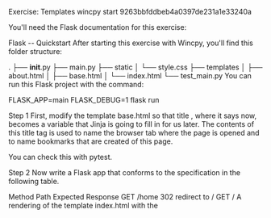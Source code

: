 Exercise: Templates
wincpy start 9263bbfddbeb4a0397de231a1e33240a

You'll need the Flask documentation for this exercise:

Flask -- Quickstart
After starting this exercise with Wincpy, you'll find this folder structure:

.
├── __init__.py
├── main.py
├── static
│   └── style.css
├── templates
│   ├── about.html
│   ├── base.html
│   └── index.html
└── test_main.py
You can run this Flask project with the command:

FLASK_APP=main FLASK_DEBUG=1 flask run

Step 1
First, modify the template base.html so that title , where it says <title>PLACEHOLDER</title> now, becomes a variable that Jinja is going to fill in for us later. The contents of this title tag is used to name the browser tab where the page is opened and to name bookmarks that are created of this page.

You can check this with pytest.

Step 2
Now write a Flask app that conforms to the specification in the following table.

Method	Path	Expected Response
GET	/home	302 redirect to /
GET	/	A rendering of the template index.html with the <title>: Index
GET	/about	A rendering of the template about.html with the <title>: About
Up to this point, you can test your work with pytest.

Step 3
Add a third page besides the index and about pages according to the same pattern.

It should have a unique url where it can be found.
It should have a place in the navigation list so that it can navigated to.
It should have a representive title in the <title> tag.
It should make use of base.html to avoid having lots of duplicate code.
There are no tests for this part. You could write your own tests in test_main.py or test visually.

